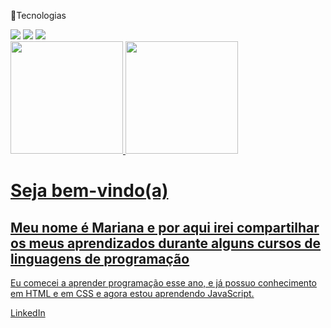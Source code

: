 🚀Tecnologias
<div>
  <img src="https://img.shields.io/badge/HTML-239120?style=for-the-badge&logo=html5&logoColor=white">
  <img src="https://img.shields.io/badge/CSS-239120?&style=for-the-badge&logo=css3&logoColor=white">
  <img src="https://img.shields.io/badge/JavaScript-F7DF1E?style=for-the-badge&logo=javascript&logoColor=black">
</div>

<div>
<a href="https://github.com/Maribarboza">
<img loading="lazy" height="180em" src="https://github-readme-stats.vercel.app/api/top-langs/?username=Maribarboza&layout=compact&langs_count=7&theme=dracula"/>
 <img loading="lazy" height="180em" src="https://github-readme-stats.vercel.app/api?username=Maribarboza&show_icons=true&theme=dracula&include_all_commits=true&count_private=true"/>
 </div>

 <h1>Seja bem-vindo(a)</h1>

<h2>Meu nome é Mariana e por aqui irei compartilhar os meus aprendizados durante alguns cursos de linguagens de programação </h2>

<p>Eu comecei a aprender programação esse ano, e já possuo conhecimento em HTML e em CSS e agora estou aprendendo JavaScript.</p>
<a href="https://br.linkedin.com/in/marianabarboza11 " target="_blank">LinkedIn</a>
